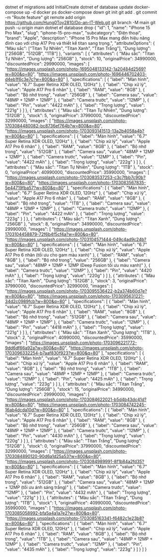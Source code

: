 dotnet ef migrations add InitialCreate
dotnet ef database update
docker-compose up -d
docker ps
docker-compose down
git init
git add .
git commit -m "Route feature"
git remote add origin https://github.com/Hung0Toy2810/Do-an-IT-Web.git
git branch -M main
git push -u origin main
dotnet ef database drop
{
  "id": 1,
  "name": "iPhone 15 Pro Max",
  "slug": "iphone-15-pro-max",
  "subcategory": "Điện thoại",
  "brand": "Apple",
  "description": "iPhone 15 Pro Max mang đến hiệu năng đỉnh cao với chip A17 Pro và thiết kế titan sang trọng.",
  "attributeOptions": {
    "Màu sắc": ["Titan Tự Nhiên", "Titan Xanh", "Titan Trắng"],
    "Dung lượng": ["256GB", "512GB", "1TB"]
  },
  "variants": [
    {
      "attributes": { "Màu sắc": "Titan Tự Nhiên", "Dung lượng": "256GB" },
      "stock": 10,
      "originalPrice": 34990000,
      "discountedPrice": 29990000,
      "images": [
        "https://images.unsplash.com/photo-1695048133142-1a20484d2569?w=800&q=80",
        "https://images.unsplash.com/photo-1696446702403-d4eb1f6c3e7c?w=800&q=80"
      ],
      "specifications": [
        { "label": "Màn hình", "value": "6.7\" Super Retina XDR OLED, 120Hz" },
        { "label": "Chip xử lý", "value": "Apple A17 Pro 6 nhân" },
        { "label": "RAM", "value": "8GB" },
        { "label": "Bộ nhớ trong", "value": "256GB" },
        { "label": "Camera sau", "value": "48MP + 12MP + 12MP" },
        { "label": "Camera trước", "value": "12MP" },
        { "label": "Pin", "value": "4422 mAh" },
        { "label": "Trọng lượng", "value": "221g" }
      ]
    },
    {
      "attributes": { "Màu sắc": "Titan Tự Nhiên", "Dung lượng": "512GB" },
      "stock": 5,
      "originalPrice": 37990000,
      "discountedPrice": 32990000,
      "images": [
        "https://images.unsplash.com/photo-1703084480082-bc8736ef764b?w=800&q=80",
        "https://images.unsplash.com/photo-1703093141513-13a2b4058a4b?w=800&q=80"
      ],
      "specifications": [
        { "label": "Màn hình", "value": "6.7\" Super Retina XDR OLED, 120Hz" },
        { "label": "Chip xử lý", "value": "Apple A17 Pro 6 nhân" },
        { "label": "RAM", "value": "8GB" },
        { "label": "Bộ nhớ trong", "value": "512GB" },
        { "label": "Camera sau", "value": "48MP + 12MP + 12MP" },
        { "label": "Camera trước", "value": "12MP" },
        { "label": "Pin", "value": "4422 mAh" },
        { "label": "Trọng lượng", "value": "222g" }
      ]
    },
    {
      "attributes": { "Màu sắc": "Titan Tự Nhiên", "Dung lượng": "1TB" },
      "stock": 0,
      "originalPrice": 40990000,
      "discountedPrice": 35990000,
      "images": [
        "https://images.unsplash.com/photo-1703083537253-c3c7fbb7c90b?w=800&q=80",
        "https://images.unsplash.com/photo-1703083567835-5e44719fba57?w=800&q=80"
      ],
      "specifications": [
        { "label": "Màn hình", "value": "6.7\" Super Retina XDR OLED, 120Hz" },
        { "label": "Chip xử lý", "value": "Apple A17 Pro 6 nhân" },
        { "label": "RAM", "value": "8GB" },
        { "label": "Bộ nhớ trong", "value": "1TB" },
        { "label": "Camera sau", "value": "48MP + 12MP + 12MP" },
        { "label": "Camera trước", "value": "12MP" },
        { "label": "Pin", "value": "4422 mAh" },
        { "label": "Trọng lượng", "value": "223g" }
      ]
    },
    {
      "attributes": { "Màu sắc": "Titan Xanh", "Dung lượng": "256GB" },
      "stock": 8,
      "originalPrice": 34990000,
      "discountedPrice": 29990000,
      "images": [
        "https://images.unsplash.com/photo-1703104458879-72f6b4f5cf4a?w=800&q=80",
        "https://images.unsplash.com/photo-1703104571444-049c4ad9c24b?w=800&q=80"
      ],
      "specifications": [
        { "label": "Màn hình", "value": "6.7\" Super Retina XDR OLED, 120Hz" },
        { "label": "Chip xử lý", "value": "Apple A17 Pro 6 nhân (tối ưu cho gam màu xanh)" },
        { "label": "RAM", "value": "8GB" },
        { "label": "Bộ nhớ trong", "value": "256GB" },
        { "label": "Camera sau", "value": "48MP + 12MP + 12MP (Deep Fusion tối ưu màu xanh)" },
        { "label": "Camera trước", "value": "12MP" },
        { "label": "Pin", "value": "4420 mAh" },
        { "label": "Trọng lượng", "value": "220g" }
      ]
    },
    {
      "attributes": { "Màu sắc": "Titan Xanh", "Dung lượng": "512GB" },
      "stock": 3,
      "originalPrice": 37990000,
      "discountedPrice": 32990000,
      "images": [
        "https://images.unsplash.com/photo-1703095536422-b2a374b60d7e?w=800&q=80",
        "https://images.unsplash.com/photo-1703095631221-34d2c0989fcb?w=800&q=80"
      ],
      "specifications": [
        { "label": "Màn hình", "value": "6.7\" Super Retina XDR OLED, 120Hz" },
        { "label": "Chip xử lý", "value": "Apple A17 Pro 6 nhân" },
        { "label": "RAM", "value": "8GB" },
        { "label": "Bộ nhớ trong", "value": "512GB" },
        { "label": "Camera sau", "value": "48MP + 12MP + 12MP" },
        { "label": "Camera trước", "value": "12MP" },
        { "label": "Pin", "value": "4418 mAh" },
        { "label": "Trọng lượng", "value": "221g" }
      ]
    },
    {
      "attributes": { "Màu sắc": "Titan Xanh", "Dung lượng": "1TB" },
      "stock": 2,
      "originalPrice": 40990000,
      "discountedPrice": 35990000,
      "images": [
        "https://images.unsplash.com/photo-1703096221772-9dd6df66a92a?w=800&q=80",
        "https://images.unsplash.com/photo-1703096332254-b7aaf830f923?w=800&q=80"
      ],
      "specifications": [
        { "label": "Màn hình", "value": "6.7\" Super Retina XDR OLED, 120Hz" },
        { "label": "Chip xử lý", "value": "Apple A17 Pro 6 nhân" },
        { "label": "RAM", "value": "8GB" },
        { "label": "Bộ nhớ trong", "value": "1TB" },
        { "label": "Camera sau", "value": "48MP + 12MP + 12MP" },
        { "label": "Camera trước", "value": "12MP" },
        { "label": "Pin", "value": "4425 mAh" },
        { "label": "Trọng lượng", "value": "223g" }
      ]
    },
    {
      "attributes": { "Màu sắc": "Titan Trắng", "Dung lượng": "256GB" },
      "stock": 15,
      "originalPrice": 34990000,
      "discountedPrice": 29990000,
      "images": [
        "https://images.unsplash.com/photo-1703084622021-b5d4b43dc41d?w=800&q=80",
        "https://images.unsplash.com/photo-1703084742245-16ab4dcda10d?w=800&q=80"
      ],
      "specifications": [
        { "label": "Màn hình", "value": "6.7\" Super Retina XDR OLED, 120Hz" },
        { "label": "Chip xử lý", "value": "Apple A17 Pro 6 nhân" },
        { "label": "RAM", "value": "8GB" },
        { "label": "Bộ nhớ trong", "value": "256GB" },
        { "label": "Camera sau", "value": "48MP + 12MP + 12MP" },
        { "label": "Camera trước", "value": "12MP" },
        { "label": "Pin", "value": "4430 mAh" },
        { "label": "Trọng lượng", "value": "220g" }
      ]
    },
    {
      "attributes": { "Màu sắc": "Titan Trắng", "Dung lượng": "512GB" },
      "stock": 0,
      "originalPrice": 37990000,
      "discountedPrice": 32990000,
      "images": [
        "https://images.unsplash.com/photo-1703084890120-90d6a1d25a53?w=800&q=80",
        "https://images.unsplash.com/photo-1703084989991-8f1b84a2fd35?w=800&q=80"
      ],
      "specifications": [
        { "label": "Màn hình", "value": "6.7\" Super Retina XDR OLED, 120Hz" },
        { "label": "Chip xử lý", "value": "Apple A17 Pro 6 nhân" },
        { "label": "RAM", "value": "8GB" },
        { "label": "Bộ nhớ trong", "value": "512GB" },
        { "label": "Camera sau", "value": "48MP + 12MP + 12MP (tối ưu ánh sáng trắng)" },
        { "label": "Camera trước", "value": "12MP" },
        { "label": "Pin", "value": "4432 mAh" },
        { "label": "Trọng lượng", "value": "221g" }
      ]
    },
    {
      "attributes": { "Màu sắc": "Titan Trắng", "Dung lượng": "1TB" },
      "stock": 1,
      "originalPrice": 40990000,
      "discountedPrice": 35990000,
      "images": [
        "https://images.unsplash.com/photo-1703085058992-bfa5a4a1a7e2?w=800&q=80",
        "https://images.unsplash.com/photo-1703085163341-f6482c1e23b8?w=800&q=80"
      ],
      "specifications": [
        { "label": "Màn hình", "value": "6.7\" Super Retina XDR OLED, 120Hz" },
        { "label": "Chip xử lý", "value": "Apple A17 Pro 6 nhân" },
        { "label": "RAM", "value": "8GB" },
        { "label": "Bộ nhớ trong", "value": "1TB" },
        { "label": "Camera sau", "value": "48MP + 12MP + 12MP" },
        { "label": "Camera trước", "value": "12MP" },
        { "label": "Pin", "value": "4435 mAh" },
        { "label": "Trọng lượng", "value": "223g" }
      ]
    }
  ]
}


